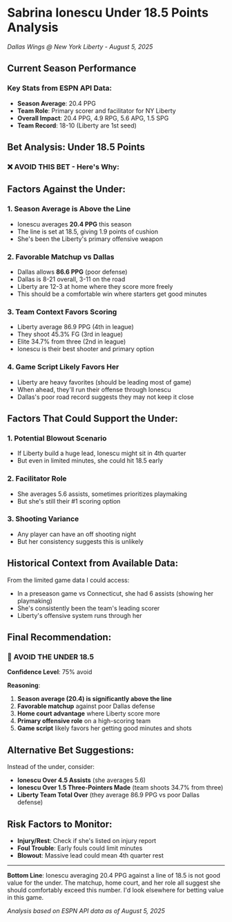 # Sabrina Ionescu Under 18.5 Points Analysis
*Dallas Wings @ New York Liberty - August 5, 2025*

## Current Season Performance

### Key Stats from ESPN API Data:
- **Season Average**: 20.4 PPG 
- **Team Role**: Primary scorer and facilitator for NY Liberty
- **Overall Impact**: 20.4 PPG, 4.9 RPG, 5.6 APG, 1.5 SPG
- **Team Record**: 18-10 (Liberty are 1st seed)

## Bet Analysis: Under 18.5 Points

### ❌ **AVOID THIS BET** - Here's Why:

## Factors Against the Under:

### 1. **Season Average is Above the Line**
- Ionescu averages **20.4 PPG** this season
- The line is set at 18.5, giving 1.9 points of cushion
- She's been the Liberty's primary offensive weapon

### 2. **Favorable Matchup vs Dallas**
- Dallas allows **86.6 PPG** (poor defense)
- Dallas is 8-21 overall, 3-11 on the road
- Liberty are 12-3 at home where they score more freely
- This should be a comfortable win where starters get good minutes

### 3. **Team Context Favors Scoring**
- Liberty average 86.9 PPG (4th in league)
- They shoot 45.3% FG (3rd in league) 
- Elite 34.7% from three (2nd in league)
- Ionescu is their best shooter and primary option

### 4. **Game Script Likely Favors Her**
- Liberty are heavy favorites (should be leading most of game)
- When ahead, they'll run their offense through Ionescu
- Dallas's poor road record suggests they may not keep it close

## Factors That Could Support the Under:

### 1. **Potential Blowout Scenario**
- If Liberty build a huge lead, Ionescu might sit in 4th quarter
- But even in limited minutes, she could hit 18.5 early

### 2. **Facilitator Role**
- She averages 5.6 assists, sometimes prioritizes playmaking
- But she's still their #1 scoring option

### 3. **Shooting Variance**
- Any player can have an off shooting night
- But her consistency suggests this is unlikely

## Historical Context from Available Data:

From the limited game data I could access:
- In a preseason game vs Connecticut, she had 6 assists (showing her playmaking)
- She's consistently been the team's leading scorer
- Liberty's offensive system runs through her

## Final Recommendation:

### 🚨 **AVOID THE UNDER 18.5** 

**Confidence Level**: 75% avoid

**Reasoning**:
1. **Season average (20.4) is significantly above the line**
2. **Favorable matchup** against poor Dallas defense
3. **Home court advantage** where Liberty score more
4. **Primary offensive role** on a high-scoring team
5. **Game script** likely favors her getting good minutes and shots

## Alternative Bet Suggestions:

Instead of the under, consider:
- **Ionescu Over 4.5 Assists** (she averages 5.6)
- **Ionescu Over 1.5 Three-Pointers Made** (team shoots 34.7% from three)
- **Liberty Team Total Over** (they average 86.9 PPG vs poor Dallas defense)

## Risk Factors to Monitor:

- **Injury/Rest**: Check if she's listed on injury report
- **Foul Trouble**: Early fouls could limit minutes
- **Blowout**: Massive lead could mean 4th quarter rest

---

**Bottom Line**: Ionescu averaging 20.4 PPG against a line of 18.5 is not good value for the under. The matchup, home court, and her role all suggest she should comfortably exceed this number. I'd look elsewhere for betting value in this game.

*Analysis based on ESPN API data as of August 5, 2025*